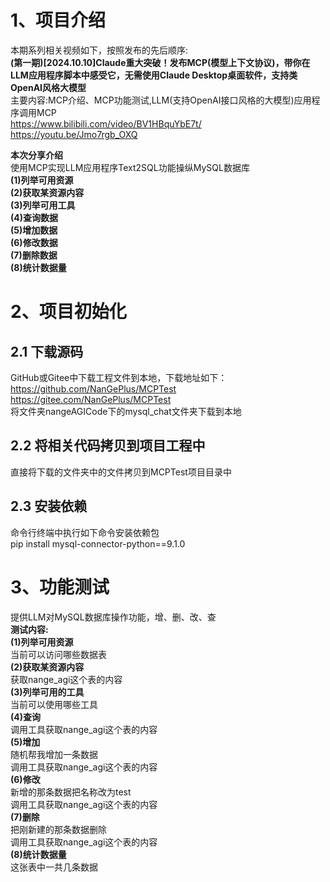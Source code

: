 # 1、项目介绍
本期系列相关视频如下，按照发布的先后顺序:                      
**(第一期)[2024.10.10]Claude重大突破！发布MCP(模型上下文协议)，带你在LLM应用程序脚本中感受它，无需使用Claude Desktop桌面软件，支持类OpenAI风格大模型**               
主要内容:MCP介绍、MCP功能测试,LLM(支持OpenAI接口风格的大模型)应用程序调用MCP               
https://www.bilibili.com/video/BV1HBquYbE7t/                          
https://youtu.be/Jmo7rgb_OXQ                     

**本次分享介绍**                                
使用MCP实现LLM应用程序Text2SQL功能操纵MySQL数据库                      
**(1)列举可用资源**               
**(2)获取某资源内容**                  
**(3)列举可用工具**                       
**(4)查询数据**                                           
**(5)增加数据**                    
**(6)修改数据**         
**(7)删除数据**                              
**(8)统计数据量**                        


# 2、项目初始化
## 2.1 下载源码
GitHub或Gitee中下载工程文件到本地，下载地址如下：                
https://github.com/NanGePlus/MCPTest                                                               
https://gitee.com/NanGePlus/MCPTest                             
将文件夹nangeAGICode下的mysql_chat文件夹下载到本地                            

## 2.2 将相关代码拷贝到项目工程中           
直接将下载的文件夹中的文件拷贝到MCPTest项目目录中               

## 2.3 安装依赖                        
命令行终端中执行如下命令安装依赖包                               
pip install mysql-connector-python==9.1.0                                         
     

# 3、功能测试
提供LLM对MySQL数据库操作功能，增、删、改、查                                                        
**测试内容:**         
**(1)列举可用资源**                    
当前可以访问哪些数据表            
**(2)获取某资源内容**            
获取nange_agi这个表的内容            
**(3)列举可用的工具**                               
当前可以使用哪些工具                        
**(4)查询**                   
调用工具获取nange_agi这个表的内容                            
**(5)增加**                  
随机帮我增加一条数据           
调用工具获取nange_agi这个表的内容      
**(6)修改**         
新增的那条数据把名称改为test             
调用工具获取nange_agi这个表的内容      
**(7)删除**                 
把刚新建的那条数据删除                                 
调用工具获取nange_agi这个表的内容                     
**(8)统计数据量**               
这张表中一共几条数据                                       
          
   



















